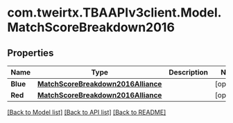 
# com.tweirtx.TBAAPIv3client.Model.MatchScoreBreakdown2016

## Properties

Name | Type | Description | Notes
------------ | ------------- | ------------- | -------------
**Blue** | [**MatchScoreBreakdown2016Alliance**](MatchScoreBreakdown2016Alliance.md) |  | [optional] 
**Red** | [**MatchScoreBreakdown2016Alliance**](MatchScoreBreakdown2016Alliance.md) |  | [optional] 

[[Back to Model list]](../README.md#documentation-for-models)
[[Back to API list]](../README.md#documentation-for-api-endpoints)
[[Back to README]](../README.md)

